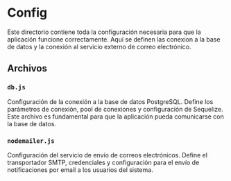# Config

Este directorio contiene toda la configuración necesaria para que la aplicación funcione correctamente. Aquí se definen las conexion a la base de datos y la conexión al servicio externo de correo electrónico.

## Archivos

### `db.js`
Configuración de la conexión a la base de datos PostgreSQL. Define los parámetros de conexión, pool de conexiones y configuración de Sequelize. Este archivo es fundamental para que la aplicación pueda comunicarse con la base de datos.

### `nodemailer.js`
Configuración del servicio de envío de correos electrónicos. Define el transportador SMTP, credenciales y configuración para el envío de notificaciones por email a los usuarios del sistema.
